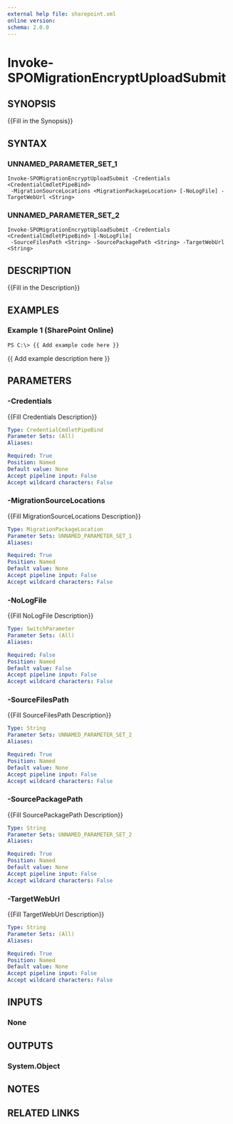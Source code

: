 ```yaml
---
external help file: sharepoint.xml
online version: 
schema: 2.0.0
---
```


# Invoke-SPOMigrationEncryptUploadSubmit

## SYNOPSIS
{{Fill in the Synopsis}}

## SYNTAX

### UNNAMED_PARAMETER_SET_1
```
Invoke-SPOMigrationEncryptUploadSubmit -Credentials <CredentialCmdletPipeBind>
 -MigrationSourceLocations <MigrationPackageLocation> [-NoLogFile] -TargetWebUrl <String>
```

### UNNAMED_PARAMETER_SET_2
```
Invoke-SPOMigrationEncryptUploadSubmit -Credentials <CredentialCmdletPipeBind> [-NoLogFile]
 -SourceFilesPath <String> -SourcePackagePath <String> -TargetWebUrl <String>
```

## DESCRIPTION
{{Fill in the Description}}

## EXAMPLES

### Example 1 (SharePoint Online)
```
PS C:\> {{ Add example code here }}
```

{{ Add example description here }}

## PARAMETERS

### -Credentials
{{Fill Credentials Description}}

```yaml
Type: CredentialCmdletPipeBind
Parameter Sets: (All)
Aliases: 

Required: True
Position: Named
Default value: None
Accept pipeline input: False
Accept wildcard characters: False
```

### -MigrationSourceLocations
{{Fill MigrationSourceLocations Description}}

```yaml
Type: MigrationPackageLocation
Parameter Sets: UNNAMED_PARAMETER_SET_1
Aliases: 

Required: True
Position: Named
Default value: None
Accept pipeline input: False
Accept wildcard characters: False
```

### -NoLogFile
{{Fill NoLogFile Description}}

```yaml
Type: SwitchParameter
Parameter Sets: (All)
Aliases: 

Required: False
Position: Named
Default value: False
Accept pipeline input: False
Accept wildcard characters: False
```

### -SourceFilesPath
{{Fill SourceFilesPath Description}}

```yaml
Type: String
Parameter Sets: UNNAMED_PARAMETER_SET_2
Aliases: 

Required: True
Position: Named
Default value: None
Accept pipeline input: False
Accept wildcard characters: False
```

### -SourcePackagePath
{{Fill SourcePackagePath Description}}

```yaml
Type: String
Parameter Sets: UNNAMED_PARAMETER_SET_2
Aliases: 

Required: True
Position: Named
Default value: None
Accept pipeline input: False
Accept wildcard characters: False
```

### -TargetWebUrl
{{Fill TargetWebUrl Description}}

```yaml
Type: String
Parameter Sets: (All)
Aliases: 

Required: True
Position: Named
Default value: None
Accept pipeline input: False
Accept wildcard characters: False
```

## INPUTS

### None

## OUTPUTS

### System.Object

## NOTES

## RELATED LINKS

